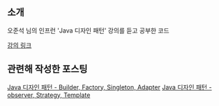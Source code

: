 ## 소개
오준석 님의 인프런 'Java 디자인 패턴' 강의를 듣고 공부한 코드

<a href="https://www.inflearn.com/course/%EC%9E%90%EB%B0%94-%EB%94%94%EC%9E%90%EC%9D%B8%ED%8C%A8%ED%84%B4#" target="_blank">강의 링크</a>

## 관련해 작성한 포스팅
<a href="https://backtony.github.io/java/2021-10-10-design-1/" target="_blank">Java 디자인 패턴 - Builder, Factory, Singleton, Adapter</a>
<a href="https://backtony.github.io/java/2021-10-11-design-2/" target="_blank">Java 디자인 패턴 - observer, Strategy, Template</a>


